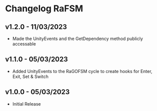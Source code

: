 # Changelog RaFSM

## v1.2.0 - 11/03/2023
* Made the UnityEvents and the GetDependency method publicly accessable

## v1.1.0 - 05/03/2023
* Added UnityEvents to the RaGOFSM cycle to create hooks for Enter, Exit, Set & Switch

## v1.0.0 - 05/03/2023
* Initial Release
